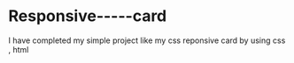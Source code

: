 # Responsive-----card
I have completed my simple project like my css reponsive card by using css , html
